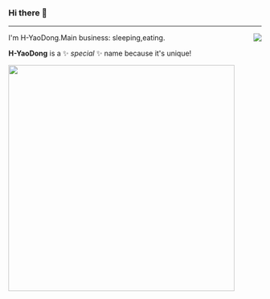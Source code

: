 ### Hi there 👋

---
<img align="right"  src="https://github-readme-stats-eight-bice-55.vercel.app/api/top-langs/?username=H-YaoDong&layout=compact">
I'm H-YaoDong.Main business: sleeping,eating.

**H-YaoDong** is a ✨ _special_ ✨ name because it's unique!

<a>
<img width="450px" src="https://github-readme-stats-eight-bice-55.vercel.app/api?username=H-YaoDong&show_icons=true&bg_color=30,e96443,904e95&title_color=fff&text_color=fff">
</a>
